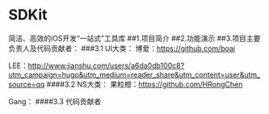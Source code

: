 # SDKit
简洁、高效的iOS开发“一站式”工具库
##1.项目简介
##2.功能演示
##3.项目主要负责人及代码贡献者：
###3.1 UI大类：
博爱：https://github.com/boai

LEE：http://www.jianshu.com/users/a6da0db100c8?utm_campaign=hugo&utm_medium=reader_share&utm_content=user&utm_source=qq
####3.2 NS大类：
果粒橙：https://github.com/HRongChen

Gang：
####3.3 代码贡献者
